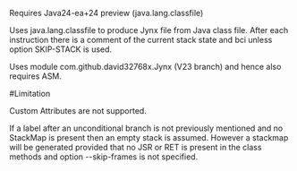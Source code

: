 Requires Java24-ea+24 preview (java.lang.classfile)

Uses java.lang.classfile to produce Jynx file from Java class file.
After each instruction there is a comment of the current stack state and bci unless option SKIP-STACK is used.

Uses module com.github.david32768x.Jynx (V23 branch) and hence also requires ASM.

#Limitation

Custom Attributes are not supported.

If a label after an unconditional branch is not previously mentioned
and no StackMap is present then an empty stack is assumed.
However a stackmap will be generated provided that
 no JSR or RET is present in the class methods
 and option --skip-frames is not specified.
